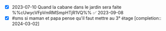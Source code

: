 - [x] 2023-07-10 Quand la cabane dans le jardin sera faite  %%cUwycVFpVmRMSmpHTjR1VQ%% ✅ 2023-09-08
- [X] #sms si maman et papa pense qu'il faut mettre au 3° étage  [completion:: 2024-03-02]